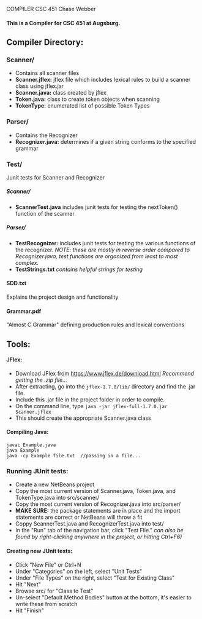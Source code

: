 COMPILER
CSC 451
Chase Webber

#### This is a Compiler for CSC 451 at Augsburg. 


## Compiler Directory: 

### Scanner/
- Contains all scanner files
- **Scanner.jflex:** jflex file which includes lexical rules to build a scanner class using jflex.jar 
- **Scanner.java:** class created by jflex
- **Token.java:** class to create token objects when scanning
- **TokenType:** enumerated list of possible Token Types

### Parser/
- Contains the Recognizer
- **Recognizer.java:** determines if a given string conforms to the specified grammar 

### Test/
Junit tests for Scanner and Recognizer

##### Scanner/
- **ScannerTest.java** includes junit tests for testing the nextToken() function of the scanner

##### Parser/
- **TestRecognizer:** includes junit tests for testing the various functions of the recognizer. 
_NOTE: these are mostly in reverse order compared to Recognizer.java, test functions are organized from least to most complex._
- **TestStrings.txt** _contains helpful strings for testing_

#### SDD.txt
Explains the project design and functionality

#### Grammar.pdf
"Almost C Grammar" defining production rules and lexical conventions

## Tools:

#### JFlex: 
* Download JFlex from https://www.jflex.de/download.html
_Recommend getting the .zip file..._
* After extracting, go into the `jflex-1.7.0/lib/` directory and find the .jar file. 
* Include this .jar file in the project folder in order to compile. 
* On the command line, type 
```java -jar jflex-full-1.7.0.jar Scanner.jflex```
* This should create the appropriate Scanner.java class

#### Compiling Java: 
```
javac Example.java 
java Example 
java -cp Example file.txt  //passing in a file...
```

### Running JUnit tests: 
- Create a new NetBeans project
- Copy the most current version of Scanner.java, Token.java, and TokenType.java into src/scanner/
- Copy the most current version of Recognizer.java into src/parser/
- **MAKE SURE:** the package statements are in place and the import statements are correct or NetBeans will throw a fit
- Coppy ScannerTest.java and RecognizerTest.java into test/ 
- In the "Run" tab of the navigation bar, click "Test File."
_can also be found by right-clicking anywhere in the project, or hitting Ctrl+F6)_

#### Creating new JUnit tests:
* Click "New File" or Ctrl+N
* Under "Categories" on the left, select "Unit Tests" 
* Under "File Types" on the right, select "Test for Existing Class"
* Hit "Next"
* Browse src/ for "Class to Test"
* Un-select "Default Method Bodies" button at the bottom, it's easier to write these from scratch 
* Hit "Finish"
